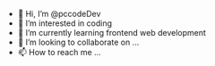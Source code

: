 - 👋 Hi, I’m @pccodeDev
- 👀 I’m interested in coding
- 🌱 I’m currently learning frontend web development
- 💞️ I’m looking to collaborate on ...
- 📫 How to reach me ...

<!---
pccodeDev/pccodeDev is a ✨ special ✨ repository because its `README.md` (this file) appears on your GitHub profile.
You can click the Preview link to take a look at your changes.
--->
